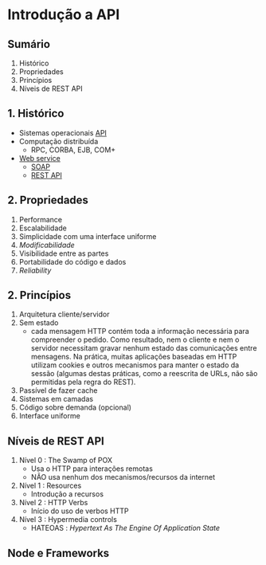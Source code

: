 # [](#header-1) Introdução a API

## Sumário

1. Histórico
2. Propriedades
3. Princípios
4. Níveis de REST API

## 1. Histórico

- Sistemas operacionais [API](https://pt.wikipedia.org/wiki/Interface_de_programação_de_aplicações)
- Computação distribuída
  - RPC, CORBA, EJB, COM+
- [Web service](https://en.wikipedia.org/wiki/Web_service)
  - [SOAP](https://pt.wikipedia.org/wiki/SOAP)
  - [REST API](https://pt.wikipedia.org/wiki/REST)

## 2. Propriedades

1. Performance
2. Escalabilidade
3. Simplicidade com uma interface uniforme
4. _Modificabilidade_
5. Visibilidade entre as partes
6. Portabilidade do código e dados
7. _Reliability_

## 2. Princípios

1. Arquitetura cliente/servidor
2. Sem estado
   - cada mensagem HTTP contém toda a informação necessária para compreender o pedido. Como resultado, nem o cliente e nem o servidor necessitam gravar nenhum estado das comunicações entre mensagens. Na prática, muitas aplicações baseadas em HTTP utilizam cookies e outros mecanismos para manter o estado da sessão (algumas destas práticas, como a reescrita de URLs, não são permitidas pela regra do REST).
3. Passível de fazer cache
4. Sistemas em camadas
5. Código sobre demanda (opcional)
6. Interface uniforme

## Níveis de REST API

1. Nível 0 : The Swamp of POX
   - Usa o HTTP para interações remotas
   - NÃO usa nenhum dos mecanismos/recursos da internet
2. Nível 1 : Resources
   - Introdução a recursos
3. Nível 2 : HTTP Verbs
   - Início do uso de verbos HTTP
4. Nível 3 : Hypermedia controls
   - HATEOAS : _Hypertext As The Engine Of Application State_

## Node e Frameworks
